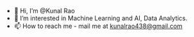 - 👋 Hi, I’m @Kunal Rao
- 👀 I’m interested in Machine Learning and AI, Data Analytics.
- 📫 How to reach me - mail me at kunalrao438@gmail.com

<!---
Freakkedduck/Freakkedduck is a ✨ special ✨ repository because its `README.md` (this file) appears on your GitHub profile.
You can click the Preview link to take a look at your changes.
--->
